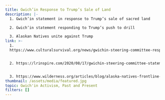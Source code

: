 ```yaml
---
title: Gwich’in Response to Trump’s Sale of Land
description: |-
  1. Gwich’in statement in response to Trump’s sale of sacred land  

  2. Gwich’in statement responding to Trump’s push to drill 

  3. Alaskan Natives unite against Trump
link: >-
  1.
  https://www.culturalsurvival.org/news/gwichin-steering-committee-responds-trumps-sale-sacred-lands-arctic-refuge


  2. https://lrinspire.com/2020/08/17/gwichin-steering-committee-statement-on-trump-administration-push-to-drill-in-the-arctic-refuge/


  3. https://www.wilderness.org/articles/blog/alaska-natives-frontline-another-lands-battle
thumbnail: /assets/media/featured.jpg
topic: Gwich'in Activism, Past and Present
filters: []
---
```

